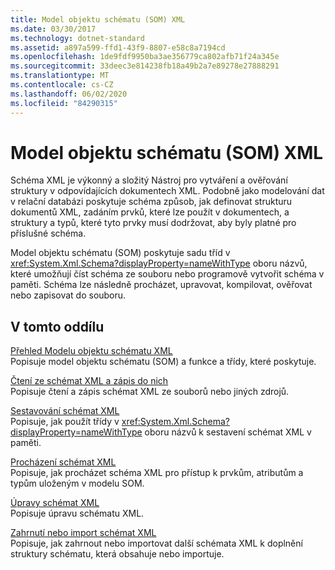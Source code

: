 ```yaml
---
title: Model objektu schématu (SOM) XML
ms.date: 03/30/2017
ms.technology: dotnet-standard
ms.assetid: a897a599-ffd1-43f9-8807-e58c8a7194cd
ms.openlocfilehash: 1de9fdf9950ba3ae356779ca802afb71f24a345e
ms.sourcegitcommit: 33deec3e814238fb18a49b2a7e89278e27888291
ms.translationtype: MT
ms.contentlocale: cs-CZ
ms.lasthandoff: 06/02/2020
ms.locfileid: "84290315"
---
```

# <a name="xml-schema-object-model-som"></a>Model objektu schématu (SOM) XML
Schéma XML je výkonný a složitý Nástroj pro vytváření a ověřování struktury v odpovídajících dokumentech XML. Podobně jako modelování dat v relační databázi poskytuje schéma způsob, jak definovat strukturu dokumentů XML, zadáním prvků, které lze použít v dokumentech, a struktury a typů, které tyto prvky musí dodržovat, aby byly platné pro příslušné schéma.  
  
 Model objektu schématu (SOM) poskytuje sadu tříd v <xref:System.Xml.Schema?displayProperty=nameWithType> oboru názvů, které umožňují číst schéma ze souboru nebo programově vytvořit schéma v paměti. Schéma lze následně procházet, upravovat, kompilovat, ověřovat nebo zapisovat do souboru.  
  
## <a name="in-this-section"></a>V tomto oddílu  
 [Přehled Modelu objektu schématu XML](xml-schema-object-model-overview.md)  
 Popisuje model objektu schématu (SOM) a funkce a třídy, které poskytuje.  
  
 [Čtení ze schémat XML a zápis do nich](reading-and-writing-xml-schemas.md)  
 Popisuje čtení a zápis schémat XML ze souborů nebo jiných zdrojů.  
  
 [Sestavování schémat XML](building-xml-schemas.md)  
 Popisuje, jak použít třídy v <xref:System.Xml.Schema?displayProperty=nameWithType> oboru názvů k sestavení schémat XML v paměti.  
  
 [Procházení schémat XML](traversing-xml-schemas.md)  
 Popisuje, jak procházet schéma XML pro přístup k prvkům, atributům a typům uloženým v modelu SOM.  
  
 [Úpravy schémat XML](editing-xml-schemas.md)  
 Popisuje úpravu schématu XML.  
  
 [Zahrnutí nebo import schémat XML](including-or-importing-xml-schemas.md)  
 Popisuje, jak zahrnout nebo importovat další schémata XML k doplnění struktury schématu, která obsahuje nebo importuje.
